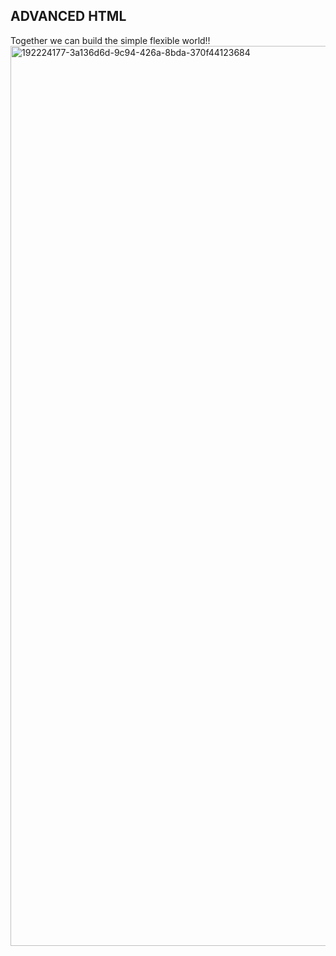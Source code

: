 ## ADVANCED HTML
Together we can build the simple flexible world!!
<img style alt id="dimg_i5" src="data:image/jpeg;base64,/9j…4P/O9NrlKgBUqVKgBUqVKgD//Z" data-deferred="1" data-atf="true" data-iml="1885.800000011921">
<img width="1440" alt="192224177-3a136d6d-9c94-426a-8bda-370f44123684" src= "https://github.com/NMordecai/alu-web-development/assets/1a2ac1c5-cd83-42a5-9753-b742fd238e80">
